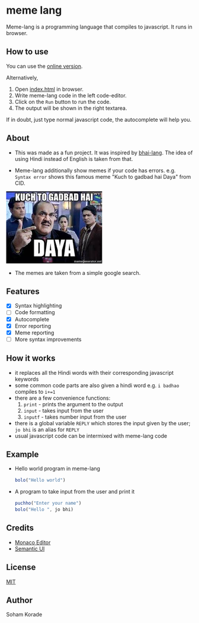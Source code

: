 # meme lang

Meme-lang is a programming language that compiles to javascript. It runs in browser.

## How to use

You can use the [online version](http://sohamapps.rf.gd/memelang).

Alternatively,
1. Open [index.html](index.html) in browser.
2. Write meme-lang code in the left code-editor.
3. Click on the `Run` button to run the code.
4. The output will be shown in the right textarea.

If in doubt, just type normal javascript code, the autocomplete will help you.


## About
- This was made as a fun project. It was inspired by [bhai-lang](https://bhailang.js.org/). The idea of using Hindi instead of English is taken from that.

- Meme-lang additionally show memes if your code has errors.
e.g. `Syntax error` shows this famous meme "Kuch to gadbad hai Daya" from CID.

![this](memes/download.jpeg)

- The memes are taken from a simple google search.

## Features
- [x] Syntax highlighting
- [ ] Code formatting
- [x] Autocomplete
- [x] Error reporting
- [x] Meme reporting
- [ ] More syntax improvements

## How it works

- it replaces all the Hindi words with their corresponding javascript keywords
- some common code parts are also given a hindi word
	e.g. `i badhao` compiles to `i+=1`
- there are a few convenience functions:
	1. `print` - prints the argument to the output
	2. `input` - takes input from the user
	3. `inputf` - takes number input from the user
- there is a global variable `REPLY` which stores the input given by the user; `jo bhi` is an alias for `REPLY`
- usual javascript code can be intermixed with meme-lang code


## Example

- Hello world program in meme-lang
	```js
	bolo("Hello world")
	```
- A program to take input from the user and print it
	```js
	puchho("Enter your name")
	bolo("Hello ", jo bhi)
	```

## Credits

- [Monaco Editor](https://microsoft.github.io/monaco-editor/)
- [Semantic UI](https://semantic-ui.com/)

## License

[MIT](LICENSE)

## Author

Soham Korade
